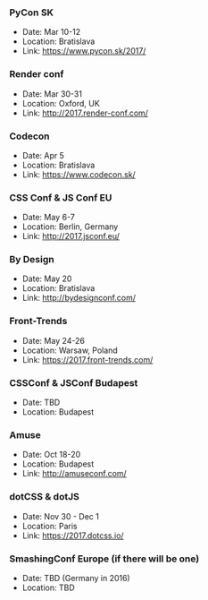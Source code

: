 ### PyCon SK

- Date: Mar 10-12
- Location: Bratislava 
- Link: https://www.pycon.sk/2017/

### Render conf

- Date: Mar 30-31
- Location: Oxford, UK
- Link: http://2017.render-conf.com/

### Codecon

- Date: Apr 5
- Location: Bratislava
- Link: https://www.codecon.sk/

### CSS Conf & JS Conf EU

- Date: May 6-7
- Location: Berlin, Germany
- Link: http://2017.jsconf.eu/

### By Design

- Date: May 20
- Location: Bratislava
- Link: http://bydesignconf.com/

### Front-Trends

- Date: May 24-26
- Location: Warsaw, Poland
- Link: https://2017.front-trends.com/

### CSSConf & JSConf Budapest

- Date: TBD
- Location: Budapest

### Amuse

- Date: Oct 18-20 
- Location: Budapest
- Link: http://amuseconf.com/

### dotCSS & dotJS 

- Date: Nov 30 - Dec 1
- Location: Paris
- Link: https://2017.dotcss.io/

### SmashingConf Europe (if there will be one)

- Date: TBD (Germany in 2016)
- Location: TBD


